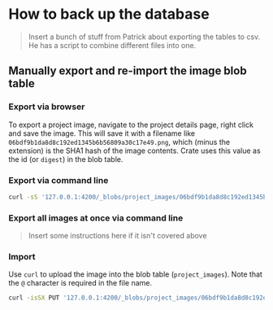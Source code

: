 # How to back up the database

> Insert a bunch of stuff from Patrick about exporting the tables to csv. He has a script to combine different files into one.

## Manually export and re-import the image blob table

### Export via browser

To export a project image, navigate to the project details page, right click and save the image. This will save it with a filename like `06bdf9b1da8d8c192ed1345b6b56809a30c17e49.png`, which (minus the extension) is the SHA1 hash of the image contents. Crate uses this value as the id (or `digest`) in the blob table. 

### Export via command line

```bash
curl -sS '127.0.0.1:4200/_blobs/project_images/06bdf9b1da8d8c192ed1345b6b56809a30c17e49' > 06bdf9b1da8d8c192ed1345b6b56809a30c17e49.png
```

### Export all images at once via command line

> Insert some instructions here if it isn't covered above

### Import

Use `curl` to upload the image into the blob table (`project_images`). Note that the `@` character is required in the file name.

```bash
curl -isSX PUT '127.0.0.1:4200/_blobs/project_images/06bdf9b1da8d8c192ed1345b6b56809a30c17e49' --data-binary '@06bdf9b1da8d8c192ed1345b6b56809a30c17e49.png'
```
